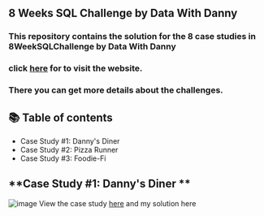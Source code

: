 ## 8 Weeks SQL Challenge by Data With Danny
### This repository contains the solution for the 8 case studies in 8WeekSQLChallenge by Data With Danny
### click [here](https://8weeksqlchallenge.com/) for to visit the website.
### There you can get more details about the challenges.

## 📚 **Table of contents**
 - Case Study #1: Danny's Diner
 - Case Study #2: Pizza Runner
 - Case Study #3: Foodie-Fi

## **Case Study #1: Danny's Diner **
![image](https://user-images.githubusercontent.com/98659820/158066862-424141e8-315d-4b8f-94c2-987413ac8187.png)
View the case study [here](https://8weeksqlchallenge.com/case-study-1/) and my solution here

